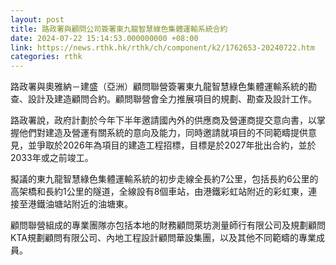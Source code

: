 ```yaml
---
layout: post
title: 路政署與顧問公司簽署東九龍智慧綠色集體運輸系統合約
date: 2024-07-22 15:14:53.000000000 +08:00
link: https://news.rthk.hk/rthk/ch/component/k2/1762653-20240722.htm
categories: rthk
---
```


路政署與奧雅納－建盛（亞洲）顧問聯營簽署東九龍智慧綠色集體運輸系統的勘查、設計及建造顧問合約。顧問聯營會全力推展項目的規劃、勘查及設計工作。

路政署說，政府計劃於今年下半年邀請國內外的供應商及營運商提交意向書，以掌握他們對建造及營運有關系統的意向及能力，同時邀請就項目的不同範疇提供意見，並爭取於2026年為項目的建造工程招標，目標是於2027年批出合約，並於2033年或之前竣工。

擬議的東九龍智慧綠色集體運輸系統的初步走線全長約7公里，包括長約6公里的高架橋和長約1公里的隧道，全線設有8個車站，由港鐵彩虹站附近的彩虹東，連接至港鐵油塘站附近的油塘東。

顧問聯營組成的專業團隊亦包括本地的財務顧問萊坊測量師行有限公司及規劃顧問 KTA規劃顧問有限公司、內地工程設計顧問華設集團，以及其他不同範疇的專業成員。
